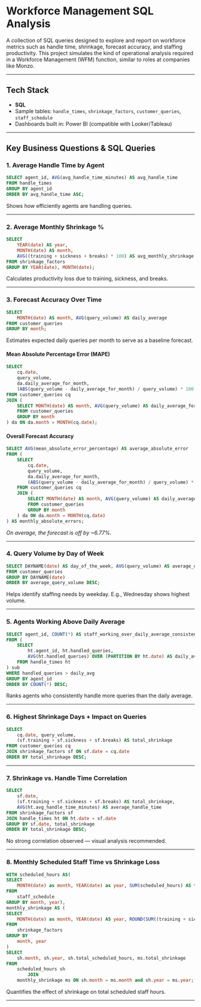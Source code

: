 
# Workforce Management SQL Analysis

A collection of SQL queries designed to explore and report on workforce metrics such as handle time, shrinkage, forecast accuracy, and staffing productivity. This project simulates the kind of operational analysis required in a Workforce Management (WFM) function, similar to roles at companies like Monzo.

---

## Tech Stack
- **SQL**
- Sample tables: `handle_times`, `shrinkage_factors`, `customer_queries`, `staff_schedule`
- Dashboards built in: Power BI (compatible with Looker/Tableau)

---

## Key Business Questions & SQL Queries

### 1. Average Handle Time by Agent
```sql
SELECT agent_id, AVG(avg_handle_time_minutes) AS avg_handle_time
FROM handle_times
GROUP BY agent_id
ORDER BY avg_handle_time ASC;
```
Shows how efficiently agents are handling queries.

---

### 2. Average Monthly Shrinkage %
```sql
SELECT 
    YEAR(date) AS year,
    MONTH(date) AS month,
    AVG((training + sickness + breaks) * 100) AS avg_monthly_shrinkage
FROM shrinkage_factors
GROUP BY YEAR(date), MONTH(date);
```
Calculates productivity loss due to training, sickness, and breaks.

---

### 3. Forecast Accuracy Over Time
```sql
SELECT 
    MONTH(date) AS month, AVG(query_volume) AS daily_average
FROM customer_queries
GROUP BY month;
```
Estimates expected daily queries per month to serve as a baseline forecast.

#### Mean Absolute Percentage Error (MAPE)
```sql
SELECT 
    cq.date,
    query_volume,
    da.daily_average_for_month,
    (ABS(query_volume - daily_average_for_month) / query_volume) * 100 AS mean_absolute_error_percentage
FROM customer_queries cq
JOIN (
    SELECT MONTH(date) AS month, AVG(query_volume) AS daily_average_for_month
    FROM customer_queries
    GROUP BY month
) da ON da.month = MONTH(cq.date);
```

#### Overall Forecast Accuracy
```sql
SELECT AVG(mean_absolute_error_percentage) AS average_absolute_error
FROM (
    SELECT 
        cq.date,
        query_volume,
        da.daily_average_for_month,
        (ABS(query_volume - daily_average_for_month) / query_volume) * 100 AS mean_absolute_error_percentage
    FROM customer_queries cq
    JOIN (
        SELECT MONTH(date) AS month, AVG(query_volume) AS daily_average_for_month
        FROM customer_queries
        GROUP BY month
    ) da ON da.month = MONTH(cq.date)
) AS monthly_absolute_errors;
```

*On average, the forecast is off by ~6.77%.*

---

### 4. Query Volume by Day of Week
```sql
SELECT DAYNAME(date) AS day_of_the_week, AVG(query_volume) AS average_query_volume
FROM customer_queries
GROUP BY DAYNAME(date)
ORDER BY average_query_volume DESC;
```
Helps identify staffing needs by weekday. E.g., Wednesday shows highest volume.

---

### 5. Agents Working Above Daily Average
```sql
SELECT agent_id, COUNT(*) AS staff_working_over_daily_average_consistently
FROM (
    SELECT 
        ht.agent_id, ht.handled_queries,
        AVG(ht.handled_queries) OVER (PARTITION BY ht.date) AS daily_avg
    FROM handle_times ht
) sub
WHERE handled_queries > daily_avg
GROUP BY agent_id
ORDER BY COUNT(*) DESC;
```
Ranks agents who consistently handle more queries than the daily average.

---

### 6. Highest Shrinkage Days + Impact on Queries
```sql
SELECT 
    cq.date, query_volume,
    (sf.training + sf.sickness + sf.breaks) AS total_shrinkage
FROM customer_queries cq
JOIN shrinkage_factors sf ON sf.date = cq.date
ORDER BY total_shrinkage DESC;
```

---

### 7. Shrinkage vs. Handle Time Correlation
```sql
SELECT 
    sf.date,
    (sf.training + sf.sickness + sf.breaks) AS total_shrinkage,
    AVG(ht.avg_handle_time_minutes) AS average_handle_time
FROM shrinkage_factors sf
JOIN handle_times ht ON ht.date = sf.date
GROUP BY sf.date, total_shrinkage
ORDER BY total_shrinkage DESC;
```
No strong correlation observed — visual analysis recommended.

---

### 8. Monthly Scheduled Staff Time vs Shrinkage Loss
```sql
WITH scheduled_hours AS(
SELECT
	MONTH(date) as month, YEAR(date) as year, SUM(scheduled_hours) AS total_scheduled_hours
FROM
	staff_schedule
GROUP BY month, year),
monthly_shrinkage AS (
SELECT
	MONTH(date) as month, YEAR(date) AS year, ROUND(SUM((training + sickness + breaks)), 3) AS total_shrinkage
FROM
	shrinkage_factors
GROUP BY
	month, year
)
SELECT
	sh.month, sh.year, sh.total_scheduled_hours, ms.total_shrinkage
FROM
	scheduled_hours sh
		JOIN
	monthly_shrinkage ms ON sh.month = ms.month and sh.year = ms.year;


```
Quantifies the effect of shrinkage on total scheduled staff hours.

---

